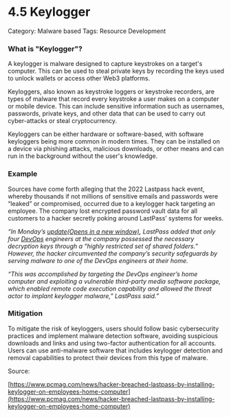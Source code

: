 # 4.5 Keylogger

Category: Malware based
Tags: Resource Development

### What is "Keylogger"?

A keylogger is malware designed to capture keystrokes on a target's computer. This can be used to steal private keys by recording the keys used to unlock wallets or access other Web3 platforms.

Keyloggers, also known as keystroke loggers or keystroke recorders, are types of malware that record every keystroke a user makes on a computer or mobile device. This can include sensitive information such as usernames, passwords, private keys, and other data that can be used to carry out cyber-attacks or steal cryptocurrency.

Keyloggers can be either hardware or software-based, with software keyloggers being more common in modern times. They can be installed on a device via phishing attacks, malicious downloads, or other means and can run in the background without the user's knowledge.

### Example

Sources have come forth alleging that the 2022 Lastpass hack event, whereby thousands if not millions of sensitive emails and passwords were “leaked” or compromised, occurred due to a keylogger hack targeting an employee. The company lost encrypted password vault data for all customers to a hacker secretly poking around LastPass’ systems for weeks.

*“In Monday’s [update(Opens in a new window)](https://support.lastpass.com/help/incident-2-additional-details-of-the-attack), LastPass added that only four [DevOps](https://www.pcmag.com/encyclopedia/term/devops) engineers at the company possessed the necessary decryption keys through a “highly restricted set of shared folders.” However, the hacker circumvented the company’s security safeguards by serving malware to one of the DevOps engineers at their home.*

*“This was accomplished by targeting the DevOps engineer’s home computer and exploiting a vulnerable third-party media software package, which enabled remote code execution capability and allowed the threat actor to implant keylogger malware,” LastPass said.”*

### Mitigation

To mitigate the risk of keyloggers, users should follow basic cybersecurity practices and implement malware detection software, avoiding suspicious downloads and links and using two-factor authentication for all accounts. Users can use anti-malware software that includes keylogger detection and removal capabilities to protect their devices from this type of malware. 

Source:

[https://www.pcmag.com/news/hacker-breached-lastpass-by-installing-keylogger-on-employees-home-computer](https://www.pcmag.com/news/hacker-breached-lastpass-by-installing-keylogger-on-employees-home-computer)